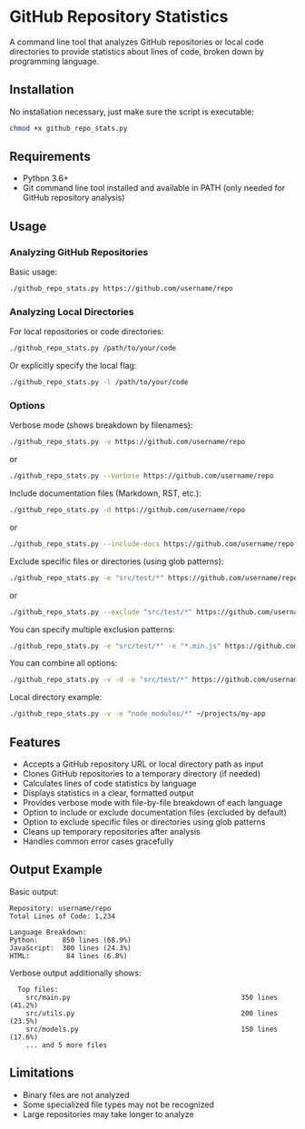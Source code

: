 # GitHub Repository Statistics

A command line tool that analyzes GitHub repositories or local code directories to provide statistics about lines of code, broken down by programming language.

## Installation

No installation necessary, just make sure the script is executable:

```bash
chmod +x github_repo_stats.py
```

## Requirements

- Python 3.6+
- Git command line tool installed and available in PATH (only needed for GitHub repository analysis)

## Usage

### Analyzing GitHub Repositories

Basic usage:
```bash
./github_repo_stats.py https://github.com/username/repo
```

### Analyzing Local Directories

For local repositories or code directories:
```bash
./github_repo_stats.py /path/to/your/code
```

Or explicitly specify the local flag:
```bash
./github_repo_stats.py -l /path/to/your/code
```

### Options

Verbose mode (shows breakdown by filenames):
```bash
./github_repo_stats.py -v https://github.com/username/repo
```
or
```bash
./github_repo_stats.py --verbose https://github.com/username/repo
```

Include documentation files (Markdown, RST, etc.):
```bash
./github_repo_stats.py -d https://github.com/username/repo
```
or
```bash
./github_repo_stats.py --include-docs https://github.com/username/repo
```

Exclude specific files or directories (using glob patterns):
```bash
./github_repo_stats.py -e "src/test/*" https://github.com/username/repo
```
or
```bash
./github_repo_stats.py --exclude "src/test/*" https://github.com/username/repo
```

You can specify multiple exclusion patterns:
```bash
./github_repo_stats.py -e "src/test/*" -e "*.min.js" https://github.com/username/repo
```

You can combine all options:
```bash
./github_repo_stats.py -v -d -e "src/test/*" https://github.com/username/repo
```

Local directory example:
```bash
./github_repo_stats.py -v -e "node_modules/*" ~/projects/my-app
```

## Features

- Accepts a GitHub repository URL or local directory path as input
- Clones GitHub repositories to a temporary directory (if needed)
- Calculates lines of code statistics by language
- Displays statistics in a clear, formatted output
- Provides verbose mode with file-by-file breakdown of each language
- Option to include or exclude documentation files (excluded by default)
- Option to exclude specific files or directories using glob patterns
- Cleans up temporary repositories after analysis
- Handles common error cases gracefully

## Output Example

Basic output:
```
Repository: username/repo
Total Lines of Code: 1,234

Language Breakdown:
Python:      850 lines (68.9%)
JavaScript:  300 lines (24.3%)
HTML:         84 lines (6.8%)
```

Verbose output additionally shows:
```
  Top files:
    src/main.py                                          350 lines (41.2%)
    src/utils.py                                         200 lines (23.5%)
    src/models.py                                        150 lines (17.6%)
    ... and 5 more files
```

## Limitations

- Binary files are not analyzed
- Some specialized file types may not be recognized
- Large repositories may take longer to analyze 
